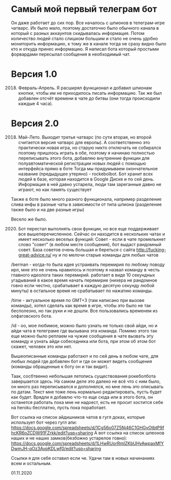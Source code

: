 # Самый мой первый телеграм бот
Он даже работает до сих пор. Все началось с шпионов в телеграм-игре чатварс. Их было мало, поэтому достаточно было обычного канала в который с разных аккаунтов скидывалась информация.
Потом количество людей стало слишком большим и стало не очень удобно мониторить информацию, к тому же в канале тогда не сразу видно было кто и откуда принес информацию.
Я написал бота который простыми форвардами пересылал сообщения в необходимый чат.

# Версия 1.0
2018. Февраль-Апрель. Я расширял функционал и добавил шпионам кнопки, чтобы им не приходилось писать информацию. Так же был добавлен отсчёт времени в чате до битвы (они тогда происходили каждые 4 часа).

# Версия 2.0
2018. Май-Лето. Выходит третья чатварс (по сути вторая, но второй считается версия чатварс для европы). А соответственно это практически новая игра, но старую никто отключать не собирался
поэтому пришлось играть в обе, поэтому я начинаю полностью переписывать этого бота, добавляю внутренние функции для полуавтоматической регистрации новых людей с помощью интерфейса прямо в боте
Тогда мы придумываем окончательное название (предыдущее утеряно) - rockebolbot.
Бот хранит всех людей в базе, которая находится в Google Диске и по сей день. Информация в ней давно устарела, люди там зареганные давно не играют, но как память существует

Также в боте было много разного функционала, например разделение слива инфы в разные чаты в зависимости от типа шпиона (разделение также было и на две разные игры)

Весело же было.

2020. Бот перестал выполнять свои функции, но все еще поддерживает все вышеперечисленное. Сейчас он находится в нескольких чатах и имеет несколько веселых функций:
Совет - если в чате промелькнет слово "совет" (в любом месте сообщения), бот выдаст рандомный совет. База советов очень большая и береться с сайта http://fucking-great-advice.ru/
ну и по мелочи старые команды для любых чатов

/berman - когда-то была идея устраивать перемирия по любому поводу ирл, мне это не очень нравилось и поэтому я назвал команду в честь главного идеолога таких перемирий.
работает в виде 10 секундных угадываний в какое время начать перемирие (нихера не рандомное говно если честно, срабатывает в каждую десятую секунду любой минуты) в остальное время не срабатывает по нажатию команды.

/time - актуальное время по GMT+3 (там написано при вызове команды), хотел сделать как время в игре, чтобы это было не так бесполезно, но так руки и не дошли. Все пользовались временем из олфаговского бота.

/id - оо, мое любимое, можно было узнать не только свой айди, но и айди чата в телеграме где вызывана эта команда.
Помимо этого так еще можно было реплаем на чужие сообщения в чате вызвать эту команду и узнать айди собеседника или бота, при этом об этом бот скажет, человек это или нет.

Вышеописанные команды работают и по сей день в любом чате, для любых людей где добавлен бот и где он может видеть сообщения (команды обращенные к боту он и так видит).


Таак, сосбтвенно небольшая летопись существования рокеболбота завершается здесь. На самом деле это далеко не всё что с ним было, он много раз переписывался и дополнялся, но мне лень это описывать по датам.
Текст мне тоже лень нормально редактировать, пусть будет как будет. Врядли я добавлю что-то еще сюда или в этого бота, он останется работать пока мне не надоест, есть не просит
хостится себе на heroku бесплатно, пусть пока поработает.

Вот ссылка на список айдишников чатов в гугл доках, которые использует бот через гугл апи: https://docs.google.com/spreadsheets/d/1Cg56o07Z5Nj46C1GHGyOtbtP9fhcKR6oZCDW91FZrkk/edit?usp=sharing
А вот ссылка на список шпеонов наших и не наших замков(безбожно устарелое говно): https://docs.google.com/spreadsheets/d/1LHwRUorRmIZKbUHyAwpaxMfYDwmJH-qOz3AvpKDLwf0/edit?usp=sharing

Ссылки я для себя оставил если че. Удачи там в новых начинаниях всем и остальным.

01.11.2020
